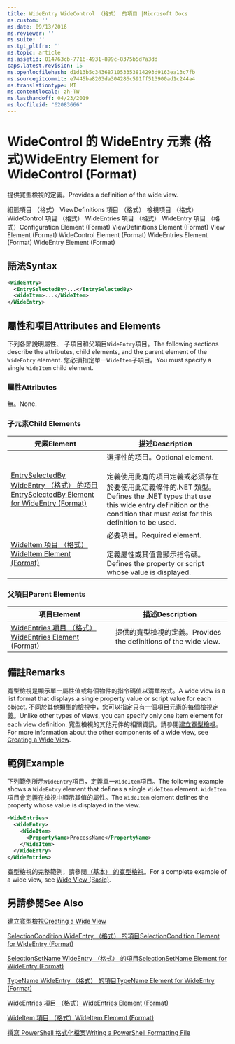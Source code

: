 ```yaml
---
title: WideEntry WideControl （格式） 的項目 |Microsoft Docs
ms.custom: ''
ms.date: 09/13/2016
ms.reviewer: ''
ms.suite: ''
ms.tgt_pltfrm: ''
ms.topic: article
ms.assetid: 014763cb-7716-4931-899c-8375b5d7a3dd
caps.latest.revision: 15
ms.openlocfilehash: d1d13b5c3436871053353814293d9163ea13c7fb
ms.sourcegitcommit: e7445ba8203da304286c591ff513900ad1c244a4
ms.translationtype: MT
ms.contentlocale: zh-TW
ms.lasthandoff: 04/23/2019
ms.locfileid: "62083666"
---
```

# <a name="wideentry-element-for-widecontrol-format"></a><span data-ttu-id="cef81-102">WideControl 的 WideEntry 元素 (格式)</span><span class="sxs-lookup"><span data-stu-id="cef81-102">WideEntry Element for WideControl (Format)</span></span>

<span data-ttu-id="cef81-103">提供寬型檢視的定義。</span><span class="sxs-lookup"><span data-stu-id="cef81-103">Provides a definition of the wide view.</span></span>

<span data-ttu-id="cef81-104">組態項目 （格式） ViewDefinitions 項目 （格式） 檢視項目 （格式） WideControl 項目 （格式） WideEntries 項目 （格式） WideEntry 項目 （格式）</span><span class="sxs-lookup"><span data-stu-id="cef81-104">Configuration Element (Format) ViewDefinitions Element (Format) View Element (Format) WideControl Element (Format) WideEntries Element (Format) WideEntry Element (Format)</span></span>

## <a name="syntax"></a><span data-ttu-id="cef81-105">語法</span><span class="sxs-lookup"><span data-stu-id="cef81-105">Syntax</span></span>

```xml
<WideEntry>
  <EntrySelectedBy>...</EntrySelectedBy>
  <WideItem>...</WideItem>
</WideEntry>
```

## <a name="attributes-and-elements"></a><span data-ttu-id="cef81-106">屬性和項目</span><span class="sxs-lookup"><span data-stu-id="cef81-106">Attributes and Elements</span></span>

<span data-ttu-id="cef81-107">下列各節說明屬性、 子項目和父項目`WideEntry`項目。</span><span class="sxs-lookup"><span data-stu-id="cef81-107">The following sections describe the attributes, child elements, and the parent element of the `WideEntry` element.</span></span> <span data-ttu-id="cef81-108">您必須指定單一`WideItem`子項目。</span><span class="sxs-lookup"><span data-stu-id="cef81-108">You must specify a single `WideItem` child element.</span></span>

### <a name="attributes"></a><span data-ttu-id="cef81-109">屬性</span><span class="sxs-lookup"><span data-stu-id="cef81-109">Attributes</span></span>

<span data-ttu-id="cef81-110">無。</span><span class="sxs-lookup"><span data-stu-id="cef81-110">None.</span></span>

### <a name="child-elements"></a><span data-ttu-id="cef81-111">子元素</span><span class="sxs-lookup"><span data-stu-id="cef81-111">Child Elements</span></span>

|<span data-ttu-id="cef81-112">元素</span><span class="sxs-lookup"><span data-stu-id="cef81-112">Element</span></span>|<span data-ttu-id="cef81-113">描述</span><span class="sxs-lookup"><span data-stu-id="cef81-113">Description</span></span>|
|-------------|-----------------|
|[<span data-ttu-id="cef81-114">EntrySelectedBy WideEntry （格式） 的項目</span><span class="sxs-lookup"><span data-stu-id="cef81-114">EntrySelectedBy Element for WideEntry (Format)</span></span>](./entryselectedby-element-for-wideentry-format.md)|<span data-ttu-id="cef81-115">選擇性的項目。</span><span class="sxs-lookup"><span data-stu-id="cef81-115">Optional element.</span></span><br /><br /> <span data-ttu-id="cef81-116">定義使用此寬的項目定義或必須存在於要使用此定義條件的.NET 類型。</span><span class="sxs-lookup"><span data-stu-id="cef81-116">Defines the .NET types that use this wide entry definition or the condition that must exist for this definition to be used.</span></span>|
|[<span data-ttu-id="cef81-117">WideItem 項目 （格式）</span><span class="sxs-lookup"><span data-stu-id="cef81-117">WideItem Element (Format)</span></span>](./wideitem-element-for-widecontrol-format.md)|<span data-ttu-id="cef81-118">必要項目。</span><span class="sxs-lookup"><span data-stu-id="cef81-118">Required element.</span></span><br /><br /> <span data-ttu-id="cef81-119">定義屬性或其值會顯示指令碼。</span><span class="sxs-lookup"><span data-stu-id="cef81-119">Defines the property or script whose value is displayed.</span></span>|

### <a name="parent-elements"></a><span data-ttu-id="cef81-120">父項目</span><span class="sxs-lookup"><span data-stu-id="cef81-120">Parent Elements</span></span>

|<span data-ttu-id="cef81-121">項目</span><span class="sxs-lookup"><span data-stu-id="cef81-121">Element</span></span>|<span data-ttu-id="cef81-122">描述</span><span class="sxs-lookup"><span data-stu-id="cef81-122">Description</span></span>|
|-------------|-----------------|
|[<span data-ttu-id="cef81-123">WideEntries 項目 （格式）</span><span class="sxs-lookup"><span data-stu-id="cef81-123">WideEntries Element (Format)</span></span>](./wideentries-element-for-widecontrol-format.md)|<span data-ttu-id="cef81-124">提供的寬型檢視的定義。</span><span class="sxs-lookup"><span data-stu-id="cef81-124">Provides the definitions of the wide view.</span></span>|

## <a name="remarks"></a><span data-ttu-id="cef81-125">備註</span><span class="sxs-lookup"><span data-stu-id="cef81-125">Remarks</span></span>

<span data-ttu-id="cef81-126">寬型檢視是顯示單一屬性值或每個物件的指令碼值以清單格式。</span><span class="sxs-lookup"><span data-stu-id="cef81-126">A wide view is a list format that displays a single property value or script value for each object.</span></span> <span data-ttu-id="cef81-127">不同於其他類型的檢視中，您可以指定只有一個項目元素的每個檢視定義。</span><span class="sxs-lookup"><span data-stu-id="cef81-127">Unlike other types of views, you can specify only one item element for each view definition.</span></span> <span data-ttu-id="cef81-128">寬型檢視的其他元件的相關資訊，請參閱[建立寬型檢視](./creating-a-wide-view.md)。</span><span class="sxs-lookup"><span data-stu-id="cef81-128">For more information about the other components of a wide view, see [Creating a Wide View](./creating-a-wide-view.md).</span></span>

## <a name="example"></a><span data-ttu-id="cef81-129">範例</span><span class="sxs-lookup"><span data-stu-id="cef81-129">Example</span></span>

<span data-ttu-id="cef81-130">下列範例所示`WideEntry`項目，定義單一`WideItem`項目。</span><span class="sxs-lookup"><span data-stu-id="cef81-130">The following example shows a `WideEntry` element that defines a single `WideItem` element.</span></span> <span data-ttu-id="cef81-131">`WideItem`項目會定義在檢視中顯示其值的屬性。</span><span class="sxs-lookup"><span data-stu-id="cef81-131">The `WideItem` element defines the property whose value is displayed in the view.</span></span>

```xml
<WideEntries>
  <WideEntry>
    <WideItem>
      <PropertyName>ProcessName</PropertyName>
    </WideItem>
  </WideEntry>
</WideEntries>

```

<span data-ttu-id="cef81-132">寬型檢視的完整範例，請參閱[（基本） 的寬型檢視](./wide-view-basic.md)。</span><span class="sxs-lookup"><span data-stu-id="cef81-132">For a complete example of a wide view, see [Wide View (Basic)](./wide-view-basic.md).</span></span>

## <a name="see-also"></a><span data-ttu-id="cef81-133">另請參閱</span><span class="sxs-lookup"><span data-stu-id="cef81-133">See Also</span></span>

[<span data-ttu-id="cef81-134">建立寬型檢視</span><span class="sxs-lookup"><span data-stu-id="cef81-134">Creating a Wide View</span></span>](./creating-a-wide-view.md)

[<span data-ttu-id="cef81-135">SelectionCondition WideEntry （格式） 的項目</span><span class="sxs-lookup"><span data-stu-id="cef81-135">SelectionCondition Element for WideEntry (Format)</span></span>](./selectioncondition-element-for-entryselectedby-for-widecontrol-format.md)

[<span data-ttu-id="cef81-136">SelectionSetName WideEntry （格式） 的項目</span><span class="sxs-lookup"><span data-stu-id="cef81-136">SelectionSetName Element for WideEntry (Format)</span></span>](./selectionsetname-element-for-entryselectedby-for-widecontrol-format.md)

[<span data-ttu-id="cef81-137">TypeName WideEntry （格式） 的項目</span><span class="sxs-lookup"><span data-stu-id="cef81-137">TypeName Element for WideEntry (Format)</span></span>](./typename-element-for-entryselectedby-for-wideentry-format.md)

[<span data-ttu-id="cef81-138">WideEntries 項目 （格式）</span><span class="sxs-lookup"><span data-stu-id="cef81-138">WideEntries Element (Format)</span></span>](./wideentries-element-for-widecontrol-format.md)

[<span data-ttu-id="cef81-139">WideItem 項目 （格式）</span><span class="sxs-lookup"><span data-stu-id="cef81-139">WideItem Element (Format)</span></span>](./wideitem-element-for-widecontrol-format.md)

[<span data-ttu-id="cef81-140">撰寫 PowerShell 格式化檔案</span><span class="sxs-lookup"><span data-stu-id="cef81-140">Writing a PowerShell Formatting File</span></span>](./writing-a-powershell-formatting-file.md)
